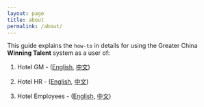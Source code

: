 ```yaml
---
layout: page
title: about
permalink: /about/
---
```

This guide explains the `how-to` in details for using the Greater China **Winning Talent** system as a user of:

1. Hotel GM - ([English](/docs/en_gm.pdf), [中文](/docs/cn_gm.pdf))

2. Hotel HR - ([English](/docs/en_hr.pdf), [中文](/docs/cn_hr.pdf)) 

3. Hotel Employees - ([English](/docs/en_ess.pdf), [中文](/docs/cn_ess.pdf))
